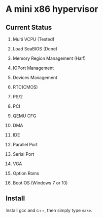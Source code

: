# A mini x86 hypervisor

## Current Status

1. Multi VCPU (Tested)
2. Load SeaBIOS (Done)

3. Memory Region Management (Half)
4. IOPort Management
5. Devices Management
6. RTC(CMOS)
7. PS/2
8. PCI
9. QEMU CFG
10. DMA
11. IDE
12. Parallel Port
13. Serial Port
14. VGA
15. Option Roms
16. Boot OS (Windows 7 or 10)


## Install

Install gcc and c++, then simply type `make`.

